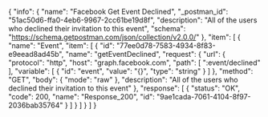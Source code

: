 {
  "info": {
    "name": "Facebook Get Event Declined",
    "_postman_id": "51ac50d6-ffa0-4eb6-9967-2cc61be19d8f",
    "description": "All of the users who declined their invitation to this event",
    "schema": "https://schema.getpostman.com/json/collection/v2.0.0/"
  },
  "item": [
    {
      "name": "Event",
      "item": [
        {
          "id": "77ee0d78-7583-4934-8f83-e9eead8ad45b",
          "name": "getEventDeclined",
          "request": {
            "url": {
              "protocol": "http",
              "host": "graph.facebook.com",
              "path": [
                ":event/declined"
              ],
              "variable": [
                {
                  "id": "event",
                  "value": "{}",
                  "type": "string"
                }
              ]
            },
            "method": "GET",
            "body": {
              "mode": "raw"
            },
            "description": "All of the users who declined their invitation to this event"
          },
          "response": [
            {
              "status": "OK",
              "code": 200,
              "name": "Response_200",
              "id": "9ae1cada-7061-4104-8f97-2036bab35764"
            }
          ]
        }
      ]
    }
  ]
}